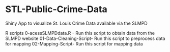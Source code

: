 # STL-Public-Crime-Data
Shiny App to visualize St. Louis Crime Data available via the SLMPD

R scripts
0-acessSLMPDdata.R -      Run this script to obtain data from the SLMPD website
01-Data-Cleaning-Script-  Run this script to preprocess data for mapping
02-Mapping-Script-        Run this script for mapping data
